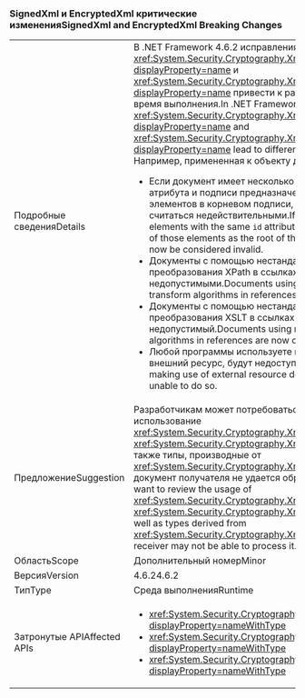 ### <a name="signedxml-and-encryptedxml-breaking-changes"></a><span data-ttu-id="74831-101">SignedXml и EncryptedXml критические изменения</span><span class="sxs-lookup"><span data-stu-id="74831-101">SignedXml and EncryptedXml Breaking Changes</span></span>

|   |   |
|---|---|
|<span data-ttu-id="74831-102">Подробные сведения</span><span class="sxs-lookup"><span data-stu-id="74831-102">Details</span></span>|<span data-ttu-id="74831-103">В .NET Framework 4.6.2 исправления безопасности <xref:System.Security.Cryptography.Xml.SignedXml?displayProperty=name> и <xref:System.Security.Cryptography.Xml.EncryptedXml?displayProperty=name> привести к различные виды поведения во время выполнения.</span><span class="sxs-lookup"><span data-stu-id="74831-103">In .NET Framework 4.6.2, Security fixes in <xref:System.Security.Cryptography.Xml.SignedXml?displayProperty=name> and <xref:System.Security.Cryptography.Xml.EncryptedXml?displayProperty=name> lead to different run-time behaviors.</span></span> <span data-ttu-id="74831-104">Например, примененная к объекту директива</span><span class="sxs-lookup"><span data-stu-id="74831-104">For example,</span></span><ul><li><span data-ttu-id="74831-105">Если документ имеет несколько элементов с одинаковым <code>id</code> атрибута и подписи предназначен для одного из этих элементов в корневом подписи, документ будет теперь считаться недействительными.</span><span class="sxs-lookup"><span data-stu-id="74831-105">If a document has multiple elements with the same <code>id</code> attribute and a signature targets one of those elements as the root of the signature, the document will now be considered invalid.</span></span></li><li><span data-ttu-id="74831-106">Документы с помощью нестандартных алгоритмы преобразования XPath в ссылках считаются недопустимыми.</span><span class="sxs-lookup"><span data-stu-id="74831-106">Documents using non-canonical XPath transform algorithms in references are now considered invalid.</span></span></li><li><span data-ttu-id="74831-107">Документы с помощью нестандартных алгоритмы преобразования XSLT в ссылках Теперь рассмотрим недопустимый.</span><span class="sxs-lookup"><span data-stu-id="74831-107">Documents using non-canonical XSLT transform algorithms in references are now consider invalid.</span></span></li><li><span data-ttu-id="74831-108">Любой программы используете подписи отсоединена внешний ресурс, будут недоступны для этого.</span><span class="sxs-lookup"><span data-stu-id="74831-108">Any program making use of external resource detached signatures will be unable to do so.</span></span></li></ul>|
|<span data-ttu-id="74831-109">Предложение</span><span class="sxs-lookup"><span data-stu-id="74831-109">Suggestion</span></span>|<span data-ttu-id="74831-110">Разработчикам может потребоваться рассмотреть использование <xref:System.Security.Cryptography.Xml.XmlDsigXsltTransform> и <xref:System.Security.Cryptography.Xml.XmlDsigXsltTransform>, а также типы, производные от <xref:System.Security.Cryptography.Xml.Transform> , так как документ получателя не удается обработать его.</span><span class="sxs-lookup"><span data-stu-id="74831-110">Developers might want to review the usage of <xref:System.Security.Cryptography.Xml.XmlDsigXsltTransform> and <xref:System.Security.Cryptography.Xml.XmlDsigXsltTransform>, as well as types derived from <xref:System.Security.Cryptography.Xml.Transform> since a document receiver may not be able to process it.</span></span>|
|<span data-ttu-id="74831-111">Область</span><span class="sxs-lookup"><span data-stu-id="74831-111">Scope</span></span>|<span data-ttu-id="74831-112">Дополнительный номер</span><span class="sxs-lookup"><span data-stu-id="74831-112">Minor</span></span>|
|<span data-ttu-id="74831-113">Версия</span><span class="sxs-lookup"><span data-stu-id="74831-113">Version</span></span>|<span data-ttu-id="74831-114">4.6.2</span><span class="sxs-lookup"><span data-stu-id="74831-114">4.6.2</span></span>|
|<span data-ttu-id="74831-115">Тип</span><span class="sxs-lookup"><span data-stu-id="74831-115">Type</span></span>|<span data-ttu-id="74831-116">Среда выполнения</span><span class="sxs-lookup"><span data-stu-id="74831-116">Runtime</span></span>|
|<span data-ttu-id="74831-117">Затронутые API</span><span class="sxs-lookup"><span data-stu-id="74831-117">Affected APIs</span></span>|<ul><li><xref:System.Security.Cryptography.Xml.Transform?displayProperty=nameWithType></li><li><xref:System.Security.Cryptography.Xml.XmlDsigXPathTransform?displayProperty=nameWithType></li><li><xref:System.Security.Cryptography.Xml.XmlDsigXsltTransform?displayProperty=nameWithType></li></ul>|

